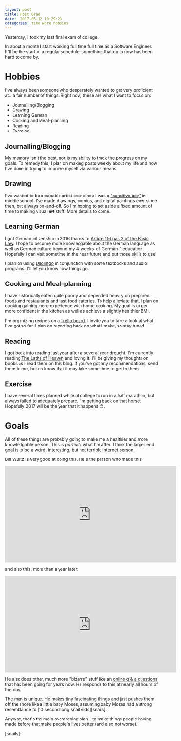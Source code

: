 ```yaml
---
layout: post
title: Post Grad
date:  2017-05-12 19:29:29
categories: time work hobbies
---
```


Yesterday, I took my last final exam of college.

In about a month I start working full time full time as a Software Engineer.
It'll be the start of a regular schedule, something that up to now has been
hard to come by.

# Hobbies

I've always been someone who desperately wanted to get very proficient
at...a fair number of things. Right now, these are what I want to focus on:

- Journalling/Blogging
- Drawing
- Learning German
- Cooking and Meal-planning
- Reading
- Exercise

## Journalling/Blogging

My memory isn't the best, nor is my ability to track the progress on my goals.
To remedy this, I plan on making posts weekly about my life and how I've done
in trying to improve myself via various means.

## Drawing

I've wanted to be a capable artist ever since I was a ["sensitive
boy"][wells-for-boys] in middle school. I've made drawings, comics, and digital
paintings ever since then, but always on-and-off. So I'm hoping to set aside a
fixed amount of time to making visual ~~art~~ stuff. More details to come.

## Learning German

I got German citizenship in 2016 thanks to [Article 116 par. 2 of the Basic
Law][restored-citizenship]. I hope to become more knowledgable about the German
language as well as German culture beyond my 4-weeks-of-German-1 education.
Hopefully I can visit sometime in the near future and put those skills to use!

I plan on using [Duolingo](https://www.duolingo.com/) in conjunction with some
textbooks and audio programs. I'll let you know how things go.

## Cooking and Meal-planning

I have historically eaten quite poorly and depended heavily on prepared foods
and restaurants and fast food eateries. To help alleviate that, I plan on
cooking gaining more experience with home cooking. My goal is to get more
confident in the kitchen as well as achieve a slightly healthier BMI.

I'm organizing recipes on a [Trello board][food-trello]. I invite you to take a
look at what I've got so far. I plan on reporting back on what I make, so stay
tuned.

## Reading

I got back into reading last year after a several year drought. I'm currently
reading [The Lathe of Heaven][lathe-on-wikipedia] and loving it. I'll be giving
my thoughts on books as I read them on this blog. If you've got any
recommendations, send them to me, but do know that it may take some time to get
to them.

## Exercise

I have several times planned while at college to run in a half marathon, but
always failed to adequately prepare. I'm getting back on that horse. Hopefully
2017 will be the year that it happens 😊.

# Goals

All of these things are probably going to make me a healthier and more
knowledgable person. This is *partially* what I'm after. I think the larger end
goal is to be a weird, interesting, but not terrible internet person. 

Bill Wurtz is very good at doing this. He's the person who made this:

<iframe width="560" height="315"
src="https://www.youtube.com/embed/Mh5LY4Mz15o" frameborder="0"
allowfullscreen></iframe>

and also this, more than a year later:

<iframe width="560" height="315"
src="https://www.youtube.com/embed/xuCn8ux2gbs" frameborder="0"
allowfullscreen></iframe>

He also does other, much more "bizarre" stuff like an [online q & a
questions][bill-wurtz-q-and-a] that has been going for years now. He responds
to this at nearly all hours of the day.

The man is unique. He makes tiny fascinating things and just pushes them off
the shore like a little baby Moses, assuming baby Moses had a strong
resemblance to [10 second long snail vids][snails].

Anyway, that's the main overarching plan—to make things people having made
before that make people's lives better (and also not worse).

[wells-for-boys]: https://www.youtube.com/watch?v=BONhk-hbiXk 
	"SNL Wells for Boys sketch"
[restored-citizenship]: http://www.germany.info/Vertretung/usa/en/05__Legal/02__Directory__Services/02__Citizenship/__Restored.html
[food-trello]: https://trello.com/b/IHsQWamv/food
[lathe-on-wikipedia]: https://en.wikipedia.org/wiki/The_Lathe_of_Heaven 
[bill-wurtz-q-and-a]: http://www.billwurtz.com/questions/questions.html
[snails]:

